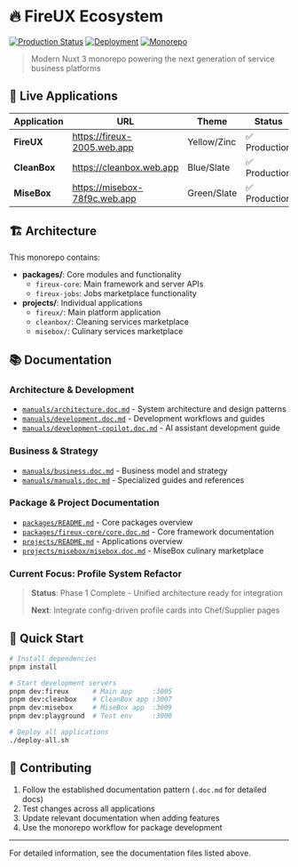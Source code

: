 # 🔥 FireUX Ecosystem

[![Production Status](https://img.shields.io/badge/Status-Production-green.svg)](https://fireux-2005.web.app)
[![Deployment](https://img.shields.io/badge/Deployment-Automated-blue.svg)](#)
[![Monorepo](https://img.shields.io/badge/Structure-Monorepo-orange.svg)](#)

> Modern Nuxt 3 monorepo powering the next generation of service business platforms

## 🚀 Live Applications

| Application  | URL                           | Theme       | Status        |
| ------------ | ----------------------------- | ----------- | ------------- |
| **FireUX**   | https://fireux-2005.web.app   | Yellow/Zinc | ✅ Production |
| **CleanBox** | https://cleanbox.web.app      | Blue/Slate  | ✅ Production |
| **MiseBox**  | https://misebox-78f9c.web.app | Green/Slate | ✅ Production |

## 🏗️ Architecture

This monorepo contains:

- **packages/**: Core modules and functionality
  - `fireux-core`: Main framework and server APIs
  - `fireux-jobs`: Jobs marketplace functionality
- **projects/**: Individual applications
  - `fireux/`: Main platform application
  - `cleanbox/`: Cleaning services marketplace
  - `misebox/`: Culinary services marketplace

## 📚 Documentation

### Architecture & Development

- [`manuals/architecture.doc.md`](./manuals/architecture.doc.md) - System architecture and design patterns
- [`manuals/development.doc.md`](./manuals/development.doc.md) - Development workflows and guides
- [`manuals/development-copilot.doc.md`](./manuals/development-copilot.doc.md) - AI assistant development guide

### Business & Strategy

- [`manuals/business.doc.md`](./manuals/business.doc.md) - Business model and strategy
- [`manuals/manuals.doc.md`](./manuals/manuals.doc.md) - Specialized guides and references

### Package & Project Documentation

- [`packages/README.md`](./packages/README.md) - Core packages overview
- [`packages/fireux-core/core.doc.md`](./packages/fireux-core/core.doc.md) - Core framework documentation
- [`projects/README.md`](./projects/README.md) - Applications overview
- [`projects/misebox/misebox.doc.md`](./projects/misebox/misebox.doc.md) - MiseBox culinary marketplace

### Current Focus: Profile System Refactor

> **Status**: Phase 1 Complete - Unified architecture ready for integration
>
> **Next**: Integrate config-driven profile cards into Chef/Supplier pages

## 🚀 Quick Start

```bash
# Install dependencies
pnpm install

# Start development servers
pnpm dev:fireux      # Main app     :3005
pnpm dev:cleanbox    # CleanBox app :3007
pnpm dev:misebox     # MiseBox app  :3009
pnpm dev:playground  # Test env     :3000

# Deploy all applications
./deploy-all.sh
```

## 🤝 Contributing

1. Follow the established documentation pattern (`.doc.md` for detailed docs)
2. Test changes across all applications
3. Update relevant documentation when adding features
4. Use the monorepo workflow for package development

---

For detailed information, see the documentation files listed above.
